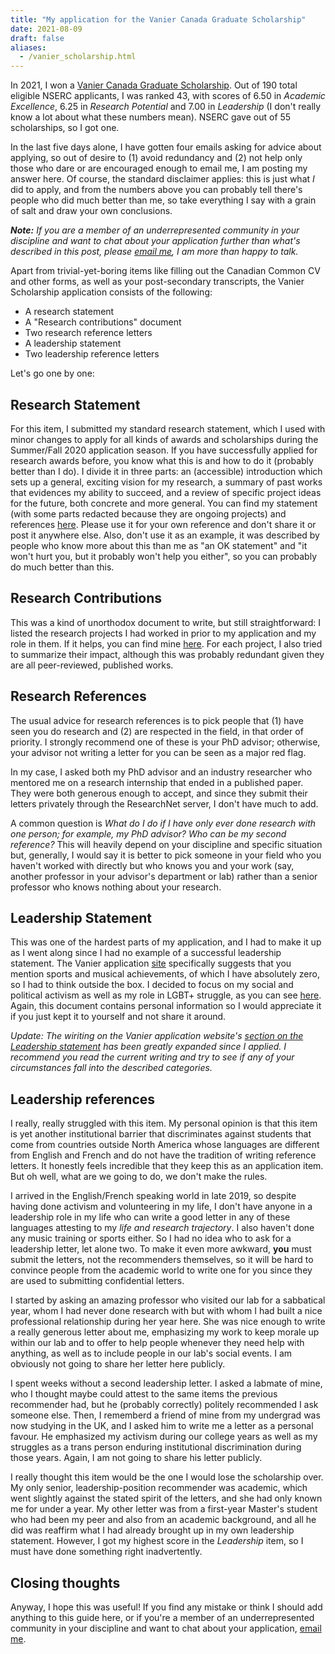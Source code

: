 ```yaml
---
title: "My application for the Vanier Canada Graduate Scholarship"
date: 2021-08-09
draft: false
aliases:
  - /vanier_scholarship.html
---
```


In 2021, I won a [Vanier Canada Graduate Scholarship](https://vanier.gc.ca/en/home-accueil.html). Out of 190 total eligible NSERC applicants, I was ranked 43, with scores of 6.50 in *Academic Excellence*, 6.25 in *Research Potential* and 7.00 in *Leadership* (I don't really know a lot about what these numbers mean). NSERC gave out of 55 scholarships, so I got one.

In the last five days alone, I have gotten four emails asking for advice about applying, so out of desire to (1) avoid redundancy and (2) not help only those who dare or are encouraged enough to email me, I am posting my answer here. Of course, the standard disclaimer applies: this is just what *I* did to apply, and from the numbers above you can probably tell there's people who did much better than me, so take everything I say with a grain of salt and draw your own conclusions.

***Note:** If you are a member of an underrepresented community in your discipline and want to chat about your application further than what's described in this post, please [email me](mailto:sgsellan@cs.toronto.edu), I am more than happy to talk.*

Apart from trivial-yet-boring items like filling out the Canadian Common CV and other forms, as well as your post-secondary transcripts, the Vanier Scholarship application consists of the following:
- A research statement  
- A "Research contributions" document  
- Two research reference letters  
- A leadership statement  
- Two leadership reference letters  

Let's go one by one:

## Research Statement

For this item, I submitted my standard research statement, which I used with minor changes to apply for all kinds of awards and scholarships during the Summer/Fall 2020 application season. If you have successfully applied for research awards before, you know what this is and how to do it (probably better than I do). I divide it in three parts: an (accessible) introduction which sets up a general, exciting vision for my research, a summary of past works that evidences my ability to succeed, and a review of specific project ideas for the future, both concrete and more general. You can find my statement (with some parts redacted because they are ongoing projects) and references [here](pdf/vanier-application/vanier-statement.pdf). Please use it for your own reference and don't share it or post it anywhere else. Also, don't use it as an example, it was described by people who know more about this than me as "an OK statement" and "it won't hurt you, but it probably won't help you either", so you can probably do much better than this.

## Research Contributions

This was a kind of unorthodox document to write, but still straightforward: I listed the research projects I had worked in prior to my application and my role in them. If it helps, you can find mine [here](pdf/vanier-application/vanier-contribution.pdf). For each project, I also tried to summarize their impact, although this was probably redundant given they are all peer-reviewed, published works.

## Research References

The usual advice for research references is to pick people that (1) have seen you do research and (2) are respected in the field, in that order of priority. I strongly recommend one of these is your PhD advisor; otherwise, your advisor not writing a letter for you can be seen as a major red flag.

In my case, I asked both my PhD advisor and an industry researcher who mentored me on a research internship that ended in a published paper. They were both generous enough to accept, and since they submit their letters privately through the ResearchNet server, I don't have much to add. 

A common question is *What do I do if I have only ever done research with one person; for example, my PhD advisor? Who can be my second reference?* This will heavily depend on your discipline and specific situation but, generally, I would say it is better to pick someone in your field who you haven't worked with directly but who knows you and your work (say, another professor in your advisor's department or lab) rather than a senior professor who knows nothing about your research.

## Leadership Statement

This was one of the hardest parts of my application, and I had to make it up as I went along since I had no example of a successful leadership statement. The Vanier application [site](https://vanier.gc.ca/en/nomination_process-processus_de_mise_en_candidature.html#des1) specifically suggests that you mention sports and musical achievements, of which I have absolutely zero, so I had to think outside the box. I decided to focus on my social and political activism as well as my role in LGBT+ struggle, as you can see [here](pdf/vanier-application/vanier-leadership-redacted.pdf). Again, this document contains personal information so I would appreciate it if you just kept it to yourself and not share it around.

*Update: The wiriting on the Vanier application website's [section on the Leadership statement](https://vanier.gc.ca/en/nomination_process-processus_de_mise_en_candidature.html#des1) has been greatly expanded since I applied. I recommend you read the current writing and try to see if any of your circumstances fall into the described categories.*

## Leadership references

I really, really struggled with this item. My personal opinion is that this item is yet another institutional barrier that discriminates against students that come from countries outside North America whose languages are different from English and French and do not have the tradition of writing reference letters. It honestly feels incredible that they keep this as an application item. But oh well, what are we going to do, we don't make the rules.

I arrived in the English/French speaking world in late 2019, so despite having done activism and volunteering in my life, I don't have anyone in a leadership role in my life who can write a good letter in any of these languages attesting to my *life and research trajectory*. I also haven't done any music training or sports either. So I had no idea who to ask for a leadership letter, let alone two. To make it even more awkward, **you** must submit the letters, not the recommenders themselves, so it will be hard to convince people from the academic world to write one for you since they are used to submitting confidential letters.

I started by asking an amazing professor who visited our lab for a sabbatical year, whom I had never done research with but with whom I had built a nice professional relationship during her year here. She was nice enough to write a really generous letter about me, emphasizing my work to keep morale up within our lab and to offer to help people whenever they need help with anything, as well as to include people in our lab's social events. I am obviously not going to share her letter here publicly.

I spent weeks without a second leadership letter. I asked a labmate of mine, who I thought maybe could attest to the same items the previous recommender had, but he (probably correctly) politely recommended I ask someone else. Then, I rememberd a friend of mine from my undergrad was now studying in the UK, and I asked him to write me a letter as a personal favour. He emphasized my activism during our college years as well as my struggles as a trans person enduring institutional discrimination during those years. Again, I am not going to share his letter publicly.

I really thought this item would be the one I would lose the scholarship over. My only senior, leadership-position recommender was academic, which went slightly against the stated spirit of the letters, and she had only known me for under a year. My other letter was from a first-year Master's student who had been my peer and also from an academic background, and all he did was reaffirm what I had already brought up in my own leadership statement. However, I got my highest score in the *Leadership* item, so I must have done something right inadvertently. 

## Closing thoughts

Anyway, I hope this was useful! If you find any mistake or think I should add anything to this guide here, or if you're a member of an underrepresented community in your discipline and want to chat about your application, [email me](mailto:sgsellan@cs.toronto.edu).



